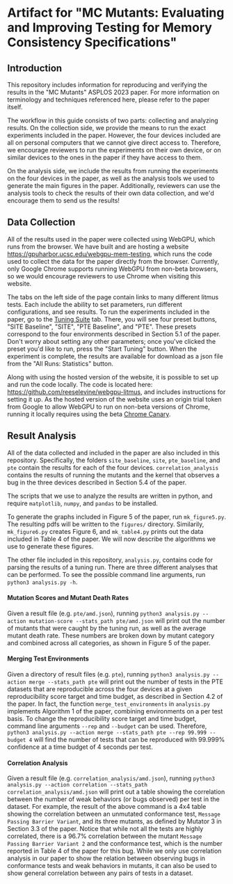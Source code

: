 # Artifact for "MC Mutants: Evaluating and Improving Testing for Memory Consistency Specifications"

## Introduction
This repository includes information for reproducing and verifying the results in the "MC Mutants" ASPLOS 2023 paper. For more information on terminology and techniques referenced here, please refer to the paper itself.

The workflow in this guide consists of two parts: collecting and analyzing results. On the collection side, we provide the means to run the exact experiments included in the paper. However, the four devices included are all on personal computers that we cannot give direct access to. Therefore, we encourage reviewers to run the experiments on their own device, or on similar devices to the ones in the paper if they have access to them.

On the analysis side, we include the results from running the experiments on the four devices in the paper, as well as the analysis tools we used to generate the main figures in the paper. Additionally, reviewers can use the analysis tools to check the results of their own data collection, and we'd encourage them to send us the results!

## Data Collection

All of the results used in the paper were collected using WebGPU, which runs from the browser. We have built and are hosting a website https://gpuharbor.ucsc.edu/webgpu-mem-testing, which runs the code used to collect the data for the paper directly from the browser. Currently, only Google Chrome supports running WebGPU from non-beta browsers, so we would encourage reviewers to use Chrome when visiting this website. 

The tabs on the left side of the page contain links to many different litmus tests. Each include the ability to set parameters, run different configurations, and see results. To run the experiments included in the paper, go to the [Tuning Suite](https://gpuharbor.ucsc.edu/webgpu-mem-testing/tuning/) tab. There, you will see four preset buttons, "SITE Baseline", "SITE", "PTE Baseline", and "PTE". These presets correspond to the four environments described in Section 5.1 of the paper. Don't worry about setting any other parameters; once you've clicked the preset you'd like to run, press the "Start Tuning" button. When the experiment is complete, the results are available for download as a json file from the "All Runs: Statistics" button.

Along with using the hosted version of the website, it is possible to set up and run the code locally. The code is located here: https://github.com/reeselevine/webgpu-litmus, and includes instructions for setting it up. As the hosted version of the website uses an origin trial token from Google to allow WebGPU to run on non-beta versions of Chrome, running it locally requires using the beta [Chrome Canary](https://www.google.com/chrome/canary/).

## Result Analysis

All of the data collected and included in the paper are also included in this repository. Specifically, the folders `site_baseline`, `site`, `pte_baseline`, and `pte` contain the results for each of the four devices. `correlation_analysis` contains the results of running the mutants and the kernel that observes a bug in the three devices described in Section 5.4 of the paper.

The scripts that we use to analyze the results are written in python, and require `matplotlib`, `numpy`, and `pandas` to be installed.

To generate the graphs included in Figure 5 of the paper, run `mk_figure5.py`. The resulting pdfs will be written to the `figures/` directory. Similarily, `mk_figure6.py` creates Figure 6, and `mk_table4.py` prints out the data included in Table 4 of the paper. We will now describe the algorithms we use to generate these figures.

The other file included in this repository, `analysis.py`, contains code for parsing the results of a tuning run. There are three different analyses that can be performed. To see the possible command line arguments, run `python3 analysis.py -h`.

#### Mutation Scores and Mutant Death Rates

Given a result file (e.g. `pte/amd.json`), running `python3 analysis.py --action mutation-score --stats_path pte/amd.json` will print out the number of mutants that were caught by the tuning run, as well as the average mutant death rate. These numbers are broken down by mutant category and combined across all categories, as shown in Figure 5 of the paper.

#### Merging Test Environments

Given a directory of result files (e.g. `pte`), running `python3 analysis.py --action merge --stats_path pte` will print out the number of tests in the PTE datasets that are reproducible across the four devices at a given reproducibility score target and time budget, as described in Section 4.2 of the paper. In fact, the function `merge_test_environments` in `analysis.py` implements Algorithm 1 of the paper, combining environments on a per test basis. To change the reproducibility score target and time budget, command line arguments `--rep` and `--budget` can be used. Therefore, `python3 analysis.py --action merge --stats_path pte --rep 99.999 --budget 4` will find the number of tests that can be reproduced with 99.999% confidence at a time budget of 4 seconds per test.

#### Correlation Analysis
Given a result file (e.g. `correlation_analysis/amd.json`), running `python3 analysis.py --action correlation --stats_path correlation_analysis/amd.json` will print out a table showing the correlation between the number of weak behaviors (or bugs observed) per test in the dataset. For example, the result of the above command is a 4x4 table showing the correlation between an unmutated conformance test, `Message Passing Barrier Variant`, and its three mutants, as defined by Mutator 3 in Section 3.3 of the paper. Notice that while not all the tests are highly correlated, there is a 96.7% correlation between the mutant `Message Passing Barrier Variant 2` and the conformance test, which is the number reported in Table 4 of the paper for this bug. While we only use correlation analysis in our paper to show the relation between observing bugs in conformance tests and weak behaviors in mutants, it can also be used to show general correlation between any pairs of tests in a dataset.
